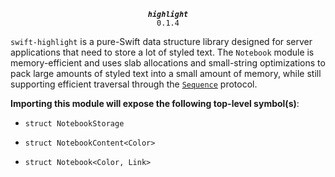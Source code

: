 <div align="center">
  
***`highlight`***<br>`0.1.4`

</div>

`swift-highlight` is a pure-Swift data structure library designed for server applications that need to store a lot of styled text. The `Notebook` module is memory-efficient and uses slab allocations and small-string optimizations to pack large amounts of styled text into a small amount of memory, while still supporting efficient traversal through the [`Sequence`](https://swiftinit.org/reference/swift/sequence) protocol.

**Importing this module will expose the following top-level symbol(s)**:

* `struct NotebookStorage`

* `struct NotebookContent<Color>`

* `struct Notebook<Color, Link>`
